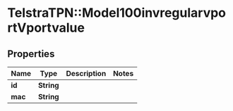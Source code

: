 # TelstraTPN::Model100invregularvportVportvalue

## Properties
Name | Type | Description | Notes
------------ | ------------- | ------------- | -------------
**id** | **String** |  | 
**mac** | **String** |  | 


